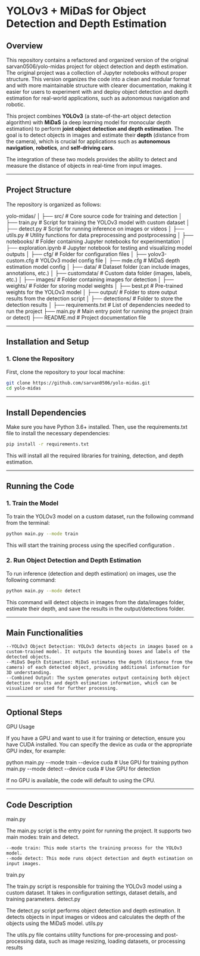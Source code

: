# YOLOv3 + MiDaS for Object Detection and Depth Estimation

## Overview

This repository contains a refactored and organized version of the original sarvan0506/yolo-midas project for object detection and depth estimation. The original project was a collection of Jupyter notebooks without proper structure. This version organizes the code into a clean and modular format and with more maintainable structure with clearer documentation, making it easier for users to experiment with and deploy object detection and depth estimation for real-world applications, such as autonomous navigation and robotic.

This project combines **YOLOv3** (a state-of-the-art object detection algorithm) with **MiDaS** (a deep learning model for monocular depth estimation) to perform **joint object detection and depth estimation**. The goal is to detect objects in images and estimate their **depth** (distance from the camera), which is crucial for applications such as **autonomous navigation**, **robotics**, and **self-driving cars**.

The integration of these two models provides the ability to detect and measure the distance of objects in real-time from input images.

---

## Project Structure

The repository is organized as follows:

yolo-midas/ │ ├── src/ # Core source code for training and detection │ ├── train.py # Script for training the YOLOv3 model with custom dataset │ ├── detect.py # Script for running inference on images or videos │ ├── utils.py # Utility functions for data preprocessing and postprocessing │ ├── notebooks/ # Folder containing Jupyter notebooks for experimentation │ ├── exploration.ipynb # Jupyter notebook for testing and visualizing model outputs │ ├── cfg/ # Folder for configuration files │ ├── yolov3-custom.cfg # YOLOv3 model config file │ ├── mde.cfg # MiDaS depth estimation model config │ ├── data/ # Dataset folder (can include images, annotations, etc.) │ ├── customdata/ # Custom data folder (images, labels, etc.) │ ├── images/ # Folder containing images for detection │ ├── weights/ # Folder for storing model weights │ ├── best.pt # Pre-trained weights for the YOLOv3 model │ ├── output/ # Folder to store output results from the detection script │ ├── detections/ # Folder to store the detection results │ ├── requirements.txt # List of dependencies needed to run the project ├── main.py # Main entry point for running the project (train or detect) ├── README.md # Project documentation file


---

## Installation and Setup

### 1. **Clone the Repository**
First, clone the repository to your local machine:
```bash
git clone https://github.com/sarvan0506/yolo-midas.git
cd yolo-midas
```

---

## Install Dependencies
Make sure you have Python 3.6+ installed. Then, use the requirements.txt file to install the necessary dependencies:

```bash
pip install -r requirements.txt
```
This will install all the required libraries for training, detection, and depth estimation.

---

## Running the Code
### 1. **Train the Model**

To train the YOLOv3 model on a custom dataset, run the following command from the terminal:

```bash
python main.py --mode train 
```
This will start the training process using the specified configuration .
### 2. **Run Object Detection and Depth Estimation**

To run inference (detection and depth estimation) on images, use the following command:


```bash
python main.py --mode detect 
```

This command will detect objects in images from the data/images folder, estimate their depth, and save the results in the output/detections folder.


---

## Main Functionalities

    --YOLOv3 Object Detection: YOLOv3 detects objects in images based on a custom-trained model. It outputs the bounding boxes and labels of the detected objects.
    --MiDaS Depth Estimation: MiDaS estimates the depth (distance from the camera) of each detected object, providing additional information for 3D understanding.
    --Combined Output: The system generates output containing both object detection results and depth estimation information, which can be visualized or used for further processing.

---

## Optional Steps
GPU Usage

If you have a GPU and want to use it for training or detection, ensure you have CUDA installed. You can specify the device as cuda or the appropriate GPU index, for example:

python main.py --mode train --device cuda  # Use GPU for training
python main.py --mode detect --device cuda  # Use GPU for detection

If no GPU is available, the code will default to using the CPU.

---

## Code Description
main.py

The main.py script is the entry point for running the project. It supports two main modes: train and detect.

    --mode train: This mode starts the training process for the YOLOv3 model.
    --mode detect: This mode runs object detection and depth estimation on input images.

train.py

The train.py script is responsible for training the YOLOv3 model using a custom dataset. It takes in configuration settings, dataset details, and training parameters.
detect.py

The detect.py script performs object detection and depth estimation. It detects objects in input images or videos and calculates the depth of the objects using the MiDaS model.
utils.py

The utils.py file contains utility functions for pre-processing and post-processing data, such as image resizing, loading datasets, or processing results



